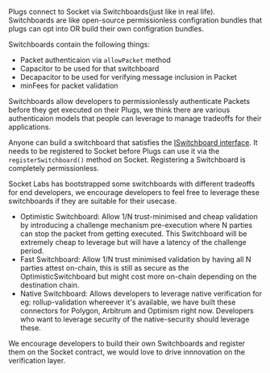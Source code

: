 Plugs connect to Socket via Switchboards(just like in real life). Switchboards are like open-source permissionless configration bundles that plugs can opt into OR build their own configration bundles.

Switchboards contain the following things:
- Packet authenticaion via `allowPacket` method
- Capacitor to be used for that switchboard
- Decapacitor to be used for verifying message inclusion in Packet
- minFees for packet validation

Switchboards allow developers to permissionlessly authenticate Packets before they get executed on their Plugs, we think there are various authenticaion models that people can leverage to manage tradeoffs for their applications. 

Anyone can build a switchboard that satisfies the [ISwitchboard interface](../../Build/Interfaces/ISwitchboard.md). It needs to be registered to Socket before Plugs can use it via the `registerSwitchboard()` method on Socket. Registering a Switchboard is completely permissionless. 

Socket Labs has bootstrapped some switchboards with different tradeoffs for end developers, we encourage developers to feel free to leverage these switchboards if they are suitable for their usecase.
- Optimistic Switchboard: Allow 1/N trust-minimised and cheap validation by introducing a challenge mechanism pre-execution where N parties can stop the packet from getting executed. This Switchboard will be extremely cheap to leverage but will have a latency of the challenge period. 
- Fast Switchboard: Allow 1/N trust minimised validation by having all N parties attest on-chain, this is still as secure as the OptimisticSwitchboard but might cost more on-chain depending on the destination chain.
- Native Switchboard: Allows developers to leverage native verification for eg: rollup-validation whereever it's available, we have built these connectors for Polygon, Arbitrum and Optimism right now. Developers who want to leverage security of the native-security should leverage these.

We encourage developers to build their own Switchboards and register them on the Socket contract, we would love to drive innnovation on the verification layer. 